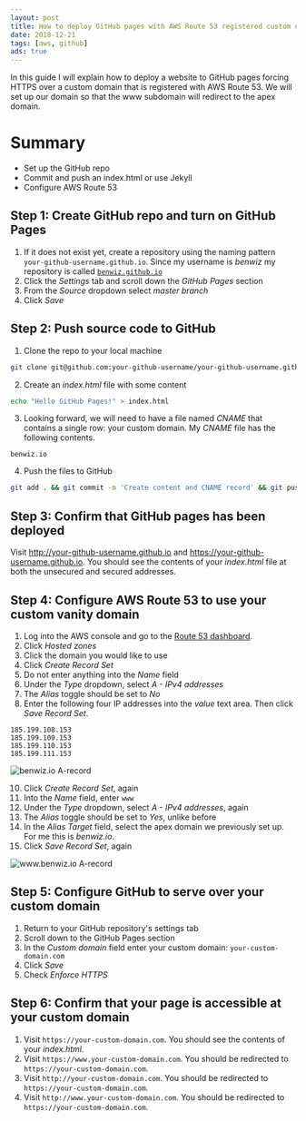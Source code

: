 ```yaml
---
layout: post
title: How to deploy GitHub pages with AWS Route 53 registered custom domain and force HTTPS
date: 2018-12-21
tags: [aws, github]
ads: true
---
```

In this guide I will explain how to deploy a website to GitHub pages forcing HTTPS over a custom domain that is registered with AWS Route 53. We will set up our domain so that the www subdomain will redirect to the apex domain.

# Summary

- Set up the GitHub repo
- Commit and push an index.html or use Jekyll
- Configure AWS Route 53

## Step 1: Create GitHub repo and turn on GitHub Pages

1. If it does not exist yet, create a repository using the naming pattern `your-github-username.github.io`. Since my username is _benwiz_ my repository is called [`benwiz.github.io`](https://github.com/benwiz/benwiz.github.io)
2. Click the _Settings_ tab and scroll down the _GitHub Pages_ section
3. From the _Source_ dropdown select _master branch_
4. Click _Save_

## Step 2: Push source code to GitHub

1. Clone the repo to your local machine

```sh
git clone git@github.com:your-github-username/your-github-username.github.io.git && cd your-github-username.github.io
```

2. Create an _index.html_ file with some content

```sh
echo "Hello GitHub Pages!" > index.html
```

3. Looking forward, we will need to have a file named _CNAME_ that contains a single row: your custom domain. My _CNAME_ file has the following contents.

```text
benwiz.io
```

4. Push the files to GitHub

```sh
git add . && git commit -m 'Create content and CNAME record' && git push
```

## Step 3: Confirm that GitHub pages has been deployed

Visit http://your-github-username.github.io and https://your-github-username.github.io. You should see the contents of your _index.html_ file at both the unsecured and secured addresses.

## Step 4: Configure AWS Route 53 to use your custom vanity domain

1. Log into the AWS console and go to the [Route 53 dashboard](https://console.aws.amazon.com/route53/home).
2. Click _Hosted zones_
3. Click the domain you would like to use
4. Click _Create Record Set_
5. Do not enter anything into the _Name_ field
6. Under the _Type_ dropdown, select _A - IPv4 addresses_
7. The _Alias_ toggle should be set to _No_
8. Enter the following four IP addresses into the _value_ text area. Then click _Save Record Set_.

```text
185.199.108.153 
185.199.109.153 
185.199.110.153 
185.199.111.153
```

![benwiz.io A-record](../../../../images/benwiz.io.png)

10. Click _Create Record Set_, again
11. Into the _Name_ field, enter `www`
12. Under the _Type_ dropdown, select _A - IPv4 addresses_, again
13. The _Alias_ toggle should be set to _Yes_, unlike before
14. In the _Alias Target_ field, select the apex domain we previously set up. For me this is _benwiz.io_.
15. Click _Save Record Set_, again

![www.benwiz.io A-record](../../../../images/www.benwiz.io.png)

## Step 5: Configure GitHub to serve over your custom domain

1. Return to your GitHub repository's settings tab
2. Scroll down to the GitHub Pages section
3. In the _Custom domain_ field enter your custom domain: `your-custom-domain.com`
4. Click _Save_
5. Check _Enforce HTTPS_

## Step 6: Confirm that your page is accessible at your custom domain

1. Visit `https://your-custom-domain.com`. You should see the contents of your _index.html_. 
2. Visit `https://www.your-custom-domain.com`. You should be redirected to `https://your-custom-domain.com`.
3. Visit `http://your-custom-domain.com`. You should be redirected to `https://your-custom-domain.com`.
4. Visit `http://www.your-custom-domain.com`. You should be redirected to `https://your-custom-domain.com`.
